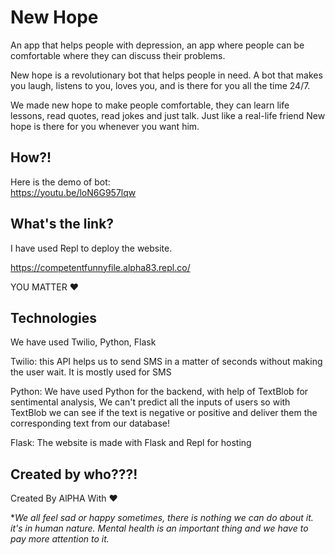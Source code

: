 
# New Hope

An app that helps people with depression, an app where people can be comfortable where they can discuss their problems.

New hope is a revolutionary bot that helps people in need. A bot that makes you laugh, listens to you, loves you, and is there for you all the time 24/7.

We made new hope to make people comfortable, they can learn life lessons, read quotes, read jokes and just talk. Just like a real-life friend New hope is there for you whenever you want him.

## How?!
Here is the demo of bot:<br>
https://youtu.be/loN6G957lqw

## What's the link?

I have used Repl to deploy the website.

https://competentfunnyfile.alpha83.repl.co/

YOU MATTER ❤️️
## Technologies

We have used Twilio, Python, Flask

Twilio: this API helps us to send SMS in a matter of seconds without making the user wait. It is mostly used for SMS

Python: We have used Python for the backend, with help of TextBlob for sentimental analysis, We can't predict all the inputs of users so with TextBlob we can see if the text is negative or positive and deliver them the corresponding text from our database!

Flask: The website is made with Flask and Repl for hosting


## Created by who???!

Created By AlPHA With ❤️

**We all feel sad or happy sometimes, there is nothing we can do about it. it's in human nature. Mental health is an important thing and we have to pay more attention to it.*
